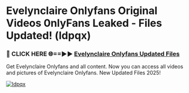 # Evelynclaire Onlyfans Original Videos 0nlyFans Leaked - Files Updated! (ldpqx)

<h3>🔴 CLICK HERE 🌐==►► <a href="https://tinyurl.com/ehrbuxhb" rel="nofollow">Evelynclaire Onlyfans Updated Files</a></h3>

Get Evelynclaire Onlyfans and all content. Now you can access all videos and pictures of Evelynclaire Onlyfans. New Updated Files 2025!

[![ldpqx](https://i.imgur.com/lVYEuWS.gif)](https://tinyurl.com/ehrbuxhb)
